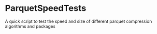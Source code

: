 # ParquetSpeedTests
A quick script to test the speed and size of different parquet compression algorithms and packages
